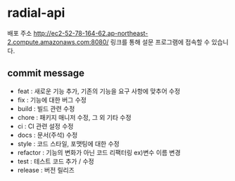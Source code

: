# radial-api

배포 주소 
http://ec2-52-78-164-62.ap-northeast-2.compute.amazonaws.com:8080/
링크를 통해 설문 프로그램에 접속할 수 있습니다.



## commit message

- feat : 새로운 기능 추가, 기존의 기능을 요구 사항에 맞추어 수정
- fix : 기능에 대한 버그 수정
- build : 빌드 관련 수정
- chore : 패키지 매니저 수정, 그 외 기타 수정
- ci : CI 관련 설정 수정
- docs : 문서(주석) 수정
- style : 코드 스타일, 포맷팅에 대한 수정
- refactor : 기능의 변화가 아닌 코드 리팩터링 ex)변수 이름 변경
- test : 테스트 코드 추가 / 수정
- release : 버전 릴리즈

